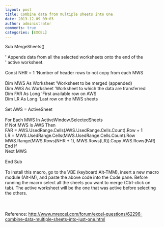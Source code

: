 ```yaml
---
layout: post
title: Combine data from multiple sheets into One
date: 2013-12-09 09:03
author: administrator
comments: true
categories: [EXCEL]
---
```

Sub MergeSheets()<br/><br/>' Appends data from all the selected worksheets onto the end of the<br/>' active worksheet.<br/><br/>Const NHR = 1 'Number of header rows to not copy from each MWS<br/><br/>Dim MWS As Worksheet 'Worksheet to be merged (appended)<br/>Dim AWS As Worksheet 'Worksheet to which the data are transferred<br/>Dim FAR As Long 'First available row on AWS<br/>Dim LR As Long 'Last row on the MWS sheets<br/><br/>Set AWS = ActiveSheet<br/><br/>For Each MWS In ActiveWindow.SelectedSheets<br/>If Not MWS Is AWS Then<br/>FAR = AWS.UsedRange.Cells(AWS.UsedRange.Cells.Count).Row + 1<br/>LR = MWS.UsedRange.Cells(MWS.UsedRange.Cells.Count).Row<br/>MWS.Range(MWS.Rows(NHR + 1), MWS.Rows(LR)).Copy AWS.Rows(FAR)<br/>End If<br/>Next MWS<br/><br/>End Sub<br/><br/>To install this macro, go to the VBE (keyboard Alt-TMM), insert a new macro module (Alt-IM), and paste the above code into the Code pane. Before running the macro select all the sheets you want to merge (Ctrl-click on tab). The active worksheet will be the one that was active before selecting the others.<br/><br/>&nbsp;<br/><br/>Reference: http://www.mrexcel.com/forum/excel-questions/62296-combine-data-multiple-sheets-into-just-one.html

